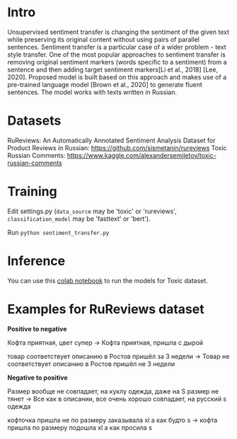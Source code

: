 # Intro

Unsupervised sentiment transfer is changing the sentiment of the given text while preserving its original content without using pairs of parallel sentences. Sentiment transfer is a particular case of a wider problem - text style transfer. One of the most popular approaches to sentiment transfer is removing original sentiment markers (words specific to a sentiment) from a sentence and then adding target sentiment markers[Li et al., 2018] [Lee, 2020]. Proposed model is built based on this approach and makes use of a pre-trained language model [Brown et al., 2020] to generate fluent sentences. The model works with texts written in Russian.

# Datasets

RuReviews: An Automatically Annotated Sentiment Analysis Dataset for Product Reviews in Russian: https://github.com/sismetanin/rureviews
Toxic Russian Comments: https://www.kaggle.com/alexandersemiletov/toxic-russian-comments

# Training

Edit settings.py (`data_source` may be 'toxic' or 'rureviews', `classification_model` may be 'fasttext' or 'bert'). 

Run `python sentiment_transfer.py`

# Inference

You can use this [colab notebook](https://colab.research.google.com/drive/127Hjdr7AHrbxYQk3M3K0E5k4uY9qC4xe?usp=sharing) to run the models for Toxic dataset.

# Examples for RuReviews dataset

**Positive to negative**

Кофта приятная, цвет супер → Кофта приятная, пришла с дырой

товар соответствует описанию в Ростов пришёл за 3 недели → Товар не соответствует описанию в Ростов пришёл не 3 недели

**Negative to positive**

Размер вообще не совпадает, на куклу одежда, даже на S размер не тянет → Все как в описании, все очень хорошо совпадает, на русский s одежда

кофточка пришла не по размеру заказывала хl а как будто s → кофта пришла по размеру подошла хl а как просила s